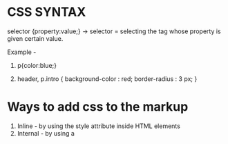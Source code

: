  
# CSS SYNTAX 
selector {property:value;}
-> selector = selecting the tag whose property is given 
            certain value. 

Example - 
1. p{color:blue;}

2. header, p.intro  {
                    background-color : red;
                    border-radius : 3 px;
                    }


# Ways to add css to the markup

1. Inline - by using the style attribute inside HTML elements
2. Internal - by using a <style> element in the <head> section
3. External - by using a <link> element to link to an external CSS file